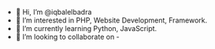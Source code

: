 - 👋 Hi, I’m @iqbalelbadra
- 👀 I’m interested in PHP, Website Development, Framework.
- 🌱 I’m currently learning Python, JavaScript.
- 💞️ I’m looking to collaborate on -


<!---
iqbalelbadra/iqbalelbadra is a ✨ special ✨ repository because its `README.md` (this file) appears on your GitHub profile.
You can click the Preview link to take a look at your changes.
--->

